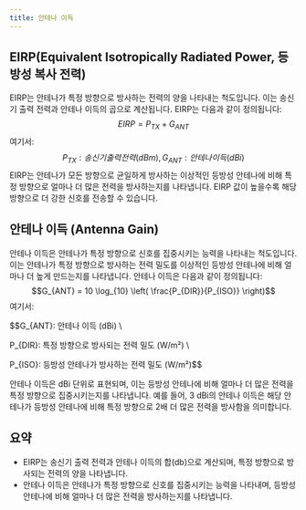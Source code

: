 ```yaml
---
title: 안테나 이득
---
```

## EIRP(Equivalent Isotropically Radiated Power, 등방성 복사 전력)
EIRP는 안테나가 특정 방향으로 방사하는 전력의 양을 나타내는 척도입니다. 이는 송신기 출력 전력과 안테나 이득의 곱으로 계산됩니다. EIRP는 다음과 같이 정의됩니다:
$$EIRP = P_{TX} + G_{ANT}$$
여기서:
$$P_{TX} : 송신기 출력 전력 (dBm), G_{ANT}: 안테나 이득 (dBi)$$
EIRP는 안테나가 모든 방향으로 균일하게 방사하는 이상적인 등방성 안테나에 비해 특정 방향으로 얼마나 더 많은 전력을 방사하는지를 나타냅니다. EIRP 값이 높을수록 해당 방향으로 더 강한 신호를 전송할 수 있습니다.

## 안테나 이득 (Antenna Gain)
안테나 이득은 안테나가 특정 방향으로 신호를 집중시키는 능력을 나타내는 척도입니다. 이는 안테나가 특정 방향으로 방사하는 전력 밀도를 이상적인 등방성 안테나에 비해 얼마나 더 높게 만드는지를 나타냅니다. 안테나 이득은 다음과 같이 정의됩니다:
$$G_{ANT} = 10 \log_{10} \left( \frac{P_{DIR}}{P_{ISO}} \right)$$
여기서:

$$G_{ANT}: 안테나 이득 (dBi) \\

P_{DIR}: 특정 방향으로 방사되는 전력 밀도 (W/m²) \\

P_{ISO}: 등방성 안테나가 방사하는 전력 밀도 (W/m²)$$

안테나 이득은 dBi 단위로 표현되며, 이는 등방성 안테나에 비해 얼마나 더 많은 전력을 특정 방향으로 집중시키는지를 나타냅니다. 예를 들어, 3 dBi의 안테나 이득은 해당 안테나가 등방성 안테나에 비해 특정 방향으로 2배 더 많은 전력을 방사함을 의미합니다.

## 요약
- EIRP는 송신기 출력 전력과 안테나 이득의 합(db)으로 계산되며, 특정 방향으로 방사되는 전력의 양을 나타냅니다.
- 안테나 이득은 안테나가 특정 방향으로 신호를 집중시키는 능력을 나타내며, 등방성 안테나에 비해 얼마나 더 많은 전력을 방사하는지를 나타냅니다.